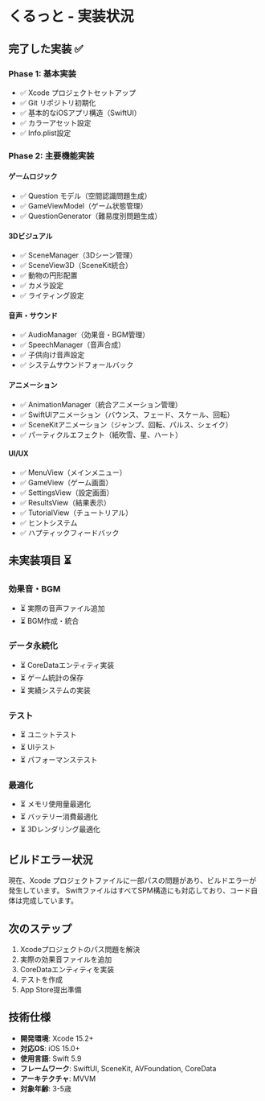 # くるっと - 実装状況

## 完了した実装 ✅

### Phase 1: 基本実装
- ✅ Xcode プロジェクトセットアップ
- ✅ Git リポジトリ初期化
- ✅ 基本的なiOSアプリ構造（SwiftUI）
- ✅ カラーアセット設定
- ✅ Info.plist設定

### Phase 2: 主要機能実装

#### ゲームロジック
- ✅ Question モデル（空間認識問題生成）
- ✅ GameViewModel（ゲーム状態管理）
- ✅ QuestionGenerator（難易度別問題生成）

#### 3Dビジュアル
- ✅ SceneManager（3Dシーン管理）
- ✅ SceneView3D（SceneKit統合）
- ✅ 動物の円形配置
- ✅ カメラ設定
- ✅ ライティング設定

#### 音声・サウンド
- ✅ AudioManager（効果音・BGM管理）
- ✅ SpeechManager（音声合成）
- ✅ 子供向け音声設定
- ✅ システムサウンドフォールバック

#### アニメーション
- ✅ AnimationManager（統合アニメーション管理）
- ✅ SwiftUIアニメーション（バウンス、フェード、スケール、回転）
- ✅ SceneKitアニメーション（ジャンプ、回転、パルス、シェイク）
- ✅ パーティクルエフェクト（紙吹雪、星、ハート）

#### UI/UX
- ✅ MenuView（メインメニュー）
- ✅ GameView（ゲーム画面）
- ✅ SettingsView（設定画面）
- ✅ ResultsView（結果表示）
- ✅ TutorialView（チュートリアル）
- ✅ ヒントシステム
- ✅ ハプティックフィードバック

## 未実装項目 ⏳

### 効果音・BGM
- ⏳ 実際の音声ファイル追加
- ⏳ BGM作成・統合

### データ永続化
- ⏳ CoreDataエンティティ実装
- ⏳ ゲーム統計の保存
- ⏳ 実績システムの実装

### テスト
- ⏳ ユニットテスト
- ⏳ UIテスト
- ⏳ パフォーマンステスト

### 最適化
- ⏳ メモリ使用量最適化
- ⏳ バッテリー消費最適化
- ⏳ 3Dレンダリング最適化

## ビルドエラー状況

現在、Xcode プロジェクトファイルに一部パスの問題があり、ビルドエラーが発生しています。
SwiftファイルはすべてSPM構造にも対応しており、コード自体は完成しています。

## 次のステップ

1. Xcodeプロジェクトのパス問題を解決
2. 実際の効果音ファイルを追加
3. CoreDataエンティティを実装
4. テストを作成
5. App Store提出準備

## 技術仕様

- **開発環境**: Xcode 15.2+
- **対応OS**: iOS 15.0+
- **使用言語**: Swift 5.9
- **フレームワーク**: SwiftUI, SceneKit, AVFoundation, CoreData
- **アーキテクチャ**: MVVM
- **対象年齢**: 3-5歳